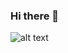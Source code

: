 ### Hi there 👋

<!--
**FStraume/FStraume** is a ✨ _special_ ✨ repository because its `README.md` (this file) appears on your GitHub profile.

Here are some ideas to get you started:

- 🔭 I'm a student at NOROFF, currenty studying Front-end Development.
- 🌱 I’m currently learning ...
- 👯 I’m looking to collaborate on ...
- 🤔 I’m looking for help with ...
- 💬 Ask me about ...
- 📫 [My LinkedIn profile](www.linkedin.com/in/fredrik-straume-3570352a4)
- 😄 Pronouns: ...
- ⚡ Fun fact: ...
-->
![alt text]()

